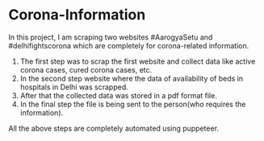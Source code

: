 # Corona-Information

In this project, I am scraping two websites #AarogyaSetu and #delhifightscorona which are completely for corona-related information.

1) The first step was to scrap the first website and collect data like active corona cases, cured corona cases, etc.
2) In the second step website where the data of availability of beds in hospitals in Delhi was scrapped.
3) After that the collected data was stored in a pdf format file.
4) In the final step the file is being sent to the person(who requires the information).

All the above steps are completely automated using puppeteer.
